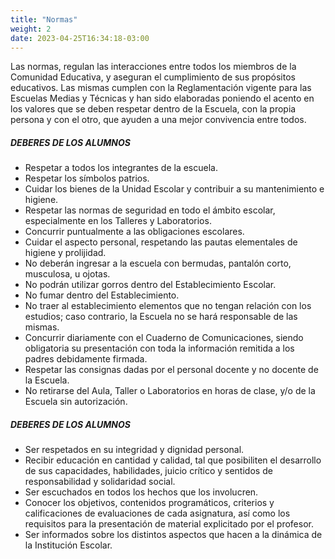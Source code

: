 ```yaml
---
title: "Normas"
weight: 2
date: 2023-04-25T16:34:18-03:00
---
```



Las normas, regulan las interacciones entre todos los miembros de la Comunidad Educativa, y aseguran el cumplimiento de sus propósitos educativos. Las mismas cumplen con la Reglamentación vigente para las Escuelas Medias y Técnicas y han sido elaboradas poniendo el acento en los valores que se deben respetar dentro de la Escuela, con la propia persona y con el otro, que ayuden a una mejor convivencia entre todos.

##### **DEBERES DE LOS ALUMNOS** #####

- Respetar a todos los integrantes de la escuela.
- Respetar los símbolos patrios.
- Cuidar los bienes de la Unidad Escolar y contribuir a su mantenimiento e higiene.
- Respetar las normas de seguridad en todo el ámbito escolar, especialmente en los Talleres y Laboratorios.
- Concurrir puntualmente a las obligaciones escolares.
- Cuidar el aspecto personal, respetando las pautas elementales de higiene y prolijidad.
- No deberán ingresar a la escuela con bermudas, pantalón corto, musculosa, u ojotas.
- No podrán utilizar gorros dentro del Establecimiento Escolar.
- No fumar dentro del Establecimiento.
- No traer al establecimiento elementos que no tengan relación con los estudios; caso contrario, la Escuela no se hará responsable de las mismas.
- Concurrir diariamente con el Cuaderno de Comunicaciones, siendo obligatoria su presentación con toda la información remitida a los padres debidamente firmada.
- Respetar las consignas dadas por el personal docente y no docente de la Escuela.
- No retirarse del Aula, Taller o Laboratorios en horas de clase, y/o de la Escuela sin autorización.


##### **DEBERES DE LOS ALUMNOS** #####

- Ser respetados en su integridad y dignidad personal.
- Recibir educación en cantidad y calidad, tal que posibiliten el desarrollo de sus capacidades, habilidades, juicio crítico y sentidos de responsabilidad y solidaridad social.
- Ser escuchados en todos los hechos que los involucren.
- Conocer los objetivos, contenidos programáticos, criterios y calificaciones de evaluaciones de cada asignatura, así como los requisitos para la presentación de material explicitado por el profesor.
- Ser informados sobre los distintos aspectos que hacen a la dinámica de la Institución Escolar.
